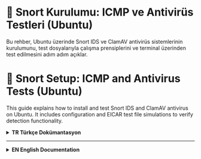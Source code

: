 # 🐍 Snort Kurulumu: ICMP ve Antivirüs Testleri (Ubuntu)

Bu rehber, Ubuntu üzerinde Snort IDS ve ClamAV antivirüs sistemlerinin kurulumunu, test dosyalarıyla çalışma prensiplerini ve terminal üzerinden test edilmesini adım adım açıklar.

# 🐍 Snort Setup: ICMP and Antivirus Tests (Ubuntu)

This guide explains how to install and test Snort IDS and ClamAV antivirus on Ubuntu. It includes configuration and EICAR test file simulations to verify detection functionality.


<details>
<summary><strong>TR Türkçe Dokümantasyon</strong></summary>

---

## 📦 1. Snort Kurulumu

```bash
sudo apt-get update
sudo apt-get install -y snort
```

> Kurulum sırasında `HOME_NET` için IP aralığı girmeniz istenebilir. Örnek: `192.168.1.0/24`

## ✅ 2. Snort Kurulum Doğrulama

```bash
snort --version
```

## 🛡️ 3. ICMP Tespit Kuralı Ekleme

```bash
sudo nano /etc/snort/rules/local.rules
```

```snort
alert icmp any any -> $HOME_NET any (msg:"ICMP paketi yakalandi!"; sid:1000001;)
```

## 🧪 4. Snort Yapılandırmasını Test Etme

```bash
sudo snort -T -c /etc/snort/snort.conf
```

## 📺 5. Snort'u Dinleme Modunda Başlatma

```bash
ip a
sudo snort -A console -q -c /etc/snort/snort.conf -i enp0s8
```

## 💥 6. ICMP Trafiği Testi

```bash
ping 192.168.x.x
```

---

## 🛡️ 7. ClamAV Antivirüs Kurulumu

```bash
sudo apt update
sudo apt install clamav clamav-daemon
```

```bash
clamscan --version
```

## 🧪 8. EICAR Test Dosyası Oluşturma

```bash
echo 'X5O!P%@AP[4\PZX54(P^)7CC)7}$EICAR-STANDARD-ANTIVIRUS-TEST-FILE!$H+H*' > eicar_test.txt
```

## 🦠 9. ClamAV ile Virüs Tespiti

```bash
clamscan eicar_test.txt
```

## 📓 10. Snort Loglama Özelliğini Test Etme (Opsiyonel)

Snort’un oluşturduğu uyarıları bir log dosyasına yazmasını sağlamak için `snort.conf` dosyasının içindeki `output` ayarları yapılandırılmış olmalıdır. Ancak basit bir örnek için, uyarı loglarını varsayılan log klasörüne yönlendirebilirsiniz.

### 🧩 local.rules Güncellemesi:

```snort
alert icmp any any -> $HOME_NET any (msg:"ICMP paketi yakalandi!"; sid:1000001; logto:"icmp_log.txt";)
```

> Bu kural, tespit edilen ICMP paketlerini `/var/log/snort/icmp_log.txt` dosyasına kaydeder.

### 🧪 Log Kaydının Doğrulanması:

Snort'u aşağıdaki gibi başlattıktan sonra:

```bash
sudo snort -c /etc/snort/snort.conf -i enp0s8
```

Sonrasında `ping` işlemi yapıldığında:

```bash
ping 192.168.x.x
```

Log dosyasını kontrol edin:

```bash
sudo cat /var/log/snort/icmp_log.txt
```

## 👤 Hazırlayan

Yiğit Yücel – 2025  
Cybersecurity Student | Blue Team

</details>

---

<details>
<summary><strong>EN English Documentation</strong></summary>

---

## 📦 1. Install Snort

```bash
sudo apt-get update
sudo apt-get install -y snort
```

> During installation, you'll be asked to define `HOME_NET` range. Example: `192.168.1.0/24`

## ✅ 2. Verify Installation

```bash
snort --version
```

## 🛡️ 3. Add ICMP Detection Rule

```bash
sudo nano /etc/snort/rules/local.rules
```

```snort
alert icmp any any -> $HOME_NET any (msg:"ICMP packet captured!"; sid:1000001;)
```

## 🧪 4. Test Snort Configuration

```bash
sudo snort -T -c /etc/snort/snort.conf
```

## 📺 5. Run Snort in Listening Mode

```bash
ip a
sudo snort -A console -q -c /etc/snort/snort.conf -i enp0s8
```

## 💥 6. ICMP Traffic Test

```bash
ping 192.168.x.x
```

---

## 🛡️ 7. Install ClamAV Antivirus

```bash
sudo apt update
sudo apt install clamav clamav-daemon
```

```bash
clamscan --version
```

## 🧪 8. Create EICAR Test File

```bash
echo 'X5O!P%@AP[4\PZX54(P^)7CC)7}$EICAR-STANDARD-ANTIVIRUS-TEST-FILE!$H+H*' > eicar_test.txt
```

## 🦠 9. Scan with ClamAV

```bash
clamscan eicar_test.txt
```

## 📓 10. Testing Snort Logging Feature (Optional)

To have Snort write alerts to a log file, make sure the `output` settings are configured in `snort.conf`. However, for simplicity, you can use a rule that writes directly to a file.

### 🧩 Update local.rules:

```snort
alert icmp any any -> $HOME_NET any (msg:"ICMP packet captured!"; sid:1000001; logto:"icmp_log.txt";)
```

> This rule will write detected ICMP packets to `/var/log/snort/icmp_log.txt`.

### 🧪 Verify Log Output:

After running Snort:

```bash
sudo snort -c /etc/snort/snort.conf -i enp0s8
```

Then run:

```bash
ping 192.168.x.x
```

Check the log file:

```bash
sudo cat /var/log/snort/icmp_log.txt
```

## 👤 Author

Yiğit Yücel – 2025  
Cybersecurity Student | Blue Team

</details>
